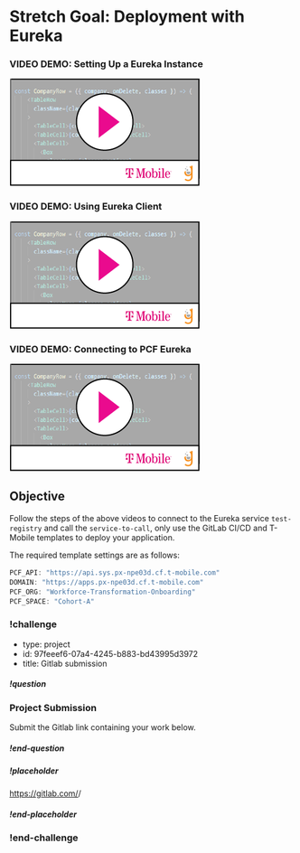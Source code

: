 # Stretch Goal: Deployment with Eureka

### VIDEO DEMO: Setting Up a Eureka Instance
[![](video-player.png)](https://drive.google.com/file/d/16J2NfjMF8maGopameIkYJ-GalaOFvuVt/view?usp=sharing)

### VIDEO DEMO: Using Eureka Client
[![](video-player.png)](https://drive.google.com/file/d/1b8jrsA_PKLhvYMbdgzzCEvnTdlkR7jdN/view?usp=sharing)

### VIDEO DEMO: Connecting to PCF Eureka
[![](video-player.png)](https://drive.google.com/file/d/1gZmHdqDL9_iT5H9njJhDl_YUgsOiH8ck/view?usp=sharing)

## Objective
Follow the steps of the above videos to connect to the Eureka service `test-registry` and call the `service-to-call`, only use the GitLab CI/CD and T-Mobile templates to deploy your application.

The required template settings are as follows:
```java
PCF_API: "https://api.sys.px-npe03d.cf.t-mobile.com"
DOMAIN: "https://apps.px-npe03d.cf.t-mobile.com"
PCF_ORG: "Workforce-Transformation-Onboarding"
PCF_SPACE: "Cohort-A"
```
### !challenge

<!--'type' is required-->
<!--'id' is required, string, must be unique within a branch-->
<!--'title' is required, string, used when displaying results-->

* type: project
* id: 97feeef6-07a4-4245-b883-bd43995d3972
* title: Gitlab submission

<!--'question' is required, markdown, the question to be answered-->

##### !question

### Project Submission

Submit the Gitlab link containing your work below.

##### !end-question

<!--'placeholder' is optional, the placeholder text in the input field. -->

##### !placeholder

https://gitlab.com/<username>/<project>

##### !end-placeholder

### !end-challenge